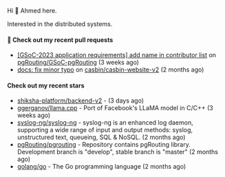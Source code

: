 Hi 👋 Ahmed here.

Interested in the distributed systems.

#### 🔨 Check out my recent pull requests

- [[GSoC-2023 application requirements] add name in contributor list](https://github.com/pgRouting/GSoC-pgRouting/pull/282) on [pgRouting/GSoC-pgRouting](https://github.com/pgRouting/GSoC-pgRouting) (3 weeks ago)
- [docs: fix minor typo](https://github.com/casbin/casbin-website-v2/pull/144) on [casbin/casbin-website-v2](https://github.com/casbin/casbin-website-v2) (2 months ago)

#### Check out my recent stars

- [shiksha-platform/backend-v2](https://github.com/shiksha-platform/backend-v2) -  (3 days ago)
- [ggerganov/llama.cpp](https://github.com/ggerganov/llama.cpp) - Port of Facebook&#39;s LLaMA model in C/C&#43;&#43; (3 weeks ago)
- [syslog-ng/syslog-ng](https://github.com/syslog-ng/syslog-ng) - syslog-ng is an enhanced log daemon, supporting a wide range of input and output methods: syslog, unstructured text, queueing, SQL &amp; NoSQL. (2 months ago)
- [pgRouting/pgrouting](https://github.com/pgRouting/pgrouting) - Repository contains pgRouting library. Development branch is &#34;develop&#34;, stable branch is &#34;master&#34; (2 months ago)
- [golang/go](https://github.com/golang/go) - The Go programming language (2 months ago)

